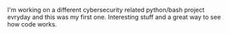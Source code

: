 I'm working on a different cybersecurity related python/bash project evryday and this was my first one.
Interesting stuff and a great way to see how code works. 
